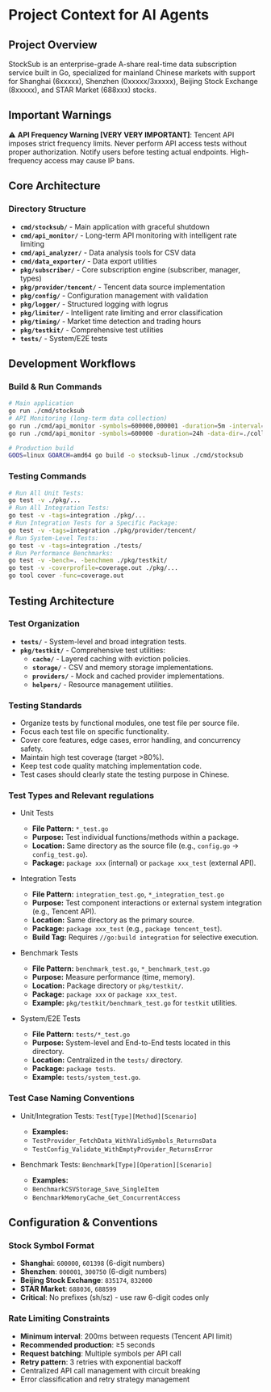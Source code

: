 # Project Context for AI Agents

## Project Overview
StockSub is an enterprise-grade A-share real-time data subscription service built in Go, specialized for mainland Chinese markets with support for Shanghai (6xxxxx), Shenzhen (0xxxxx/3xxxxx), Beijing Stock Exchange (8xxxxx), and STAR Market (688xxx) stocks.

## Important Warnings

⚠️ **API Frequency Warning [VERY VERY IMPORTANT]**:  Tencent API imposes strict frequency limits. Never perform API access tests without proper authorization. Notify users before testing actual endpoints. High-frequency access may cause IP bans.

## Core Architecture

### Directory Structure

- **`cmd/stocksub/`** - Main application with graceful shutdown
- **`cmd/api_monitor/`** - Long-term API monitoring with intelligent rate limiting
- **`cmd/api_analyzer/`** - Data analysis tools for CSV data
- **`cmd/data_exporter/`** - Data export utilities
- **`pkg/subscriber/`** - Core subscription engine (subscriber, manager, types)
- **`pkg/provider/tencent/`** - Tencent data source implementation
- **`pkg/config/`** - Configuration management with validation
- **`pkg/logger/`** - Structured logging with logrus
- **`pkg/limiter/`** - Intelligent rate limiting and error classification
- **`pkg/timing/`** - Market time detection and trading hours
- **`pkg/testkit/`** - Comprehensive test utilities
- **`tests/`** - System/E2E tests

## Development Workflows

### Build & Run Commands
```bash
# Main application
go run ./cmd/stocksub
# API Monitoring (long-term data collection)
go run ./cmd/api_monitor -symbols=600000,000001 -duration=5m -interval=3s
go run ./cmd/api_monitor -symbols=600000 -duration=24h -data-dir=./collected_data

# Production build
GOOS=linux GOARCH=amd64 go build -o stocksub-linux ./cmd/stocksub
```

### Testing Commands
```bash
# Run All Unit Tests:
go test -v ./pkg/...
# Run All Integration Tests:
go test -v -tags=integration ./pkg/...
# Run Integration Tests for a Specific Package:
go test -v -tags=integration ./pkg/provider/tencent/
# Run System-Level Tests:
go test -v -tags=integration ./tests/
# Run Performance Benchmarks:
go test -v -bench=. -benchmem ./pkg/testkit/
go test -v -coverprofile=coverage.out ./pkg/...
go tool cover -func=coverage.out
```

## Testing Architecture

### Test Organization
- **`tests/`** - System-level and broad integration tests.
- **`pkg/testkit/`** - Comprehensive test utilities:
    - **`cache/`** - Layered caching with eviction policies.
    - **`storage/`** - CSV and memory storage implementations.
    - **`providers/`** - Mock and cached provider implementations.
    - **`helpers/`** - Resource management utilities.

### Testing Standards

* Organize tests by functional modules, one test file per source file.
* Focus each test file on specific functionality.
* Cover core features, edge cases, error handling, and concurrency safety.
* Maintain high test coverage (target >80%).
* Keep test code quality matching implementation code.
* Test cases should clearly state the testing purpose in Chinese.

### Test Types and Relevant regulations

* Unit Tests
    - **File Pattern:** `*_test.go`
    - **Purpose:** Test individual functions/methods within a package.
    - **Location:** Same directory as the source file (e.g., `config.go` -> `config_test.go`).
    - **Package:** `package xxx` (internal) or `package xxx_test` (external API).

* Integration Tests
    - **File Pattern:** `integration_test.go`, `*_integration_test.go`
    - **Purpose:** Test component interactions or external system integration (e.g., Tencent API).
    - **Location:** Same directory as the primary source.
    - **Package:** `package xxx_test` (e.g., `package tencent_test`).
    - **Build Tag:** Requires `//go:build integration` for selective execution.

* Benchmark Tests
    - **File Pattern:** `benchmark_test.go`, `*_benchmark_test.go`
    - **Purpose:** Measure performance (time, memory).
    - **Location:** Package directory or `pkg/testkit/`.
    - **Package:** `package xxx` or `package xxx_test`.
    - **Example:** `pkg/testkit/benchmark_test.go` for `testkit` utilities.

* System/E2E Tests
    - **File Pattern:** `tests/*_test.go`
    - **Purpose:** System-level and End-to-End tests located in this directory.
    - **Location:** Centralized in the `tests/` directory.
    - **Package:** `package tests`.
    - **Example:** `tests/system_test.go`.

### Test Case Naming Conventions

* Unit/Integration Tests: `Test[Type][Method][Scenario]`
    - **Examples:**
    - `TestProvider_FetchData_WithValidSymbols_ReturnsData`
    - `TestConfig_Validate_WithEmptyProvider_ReturnsError`

* Benchmark Tests: `Benchmark[Type][Operation][Scenario]`
    - **Examples:**
    - `BenchmarkCSVStorage_Save_SingleItem`
    - `BenchmarkMemoryCache_Get_ConcurrentAccess`

## Configuration & Conventions

### Stock Symbol Format
- **Shanghai**: `600000`, `601398` (6-digit numbers)
- **Shenzhen**: `000001`, `300750` (6-digit numbers)
- **Beijing Stock Exchange**: `835174`, `832000`
- **STAR Market**: `688036`, `688599`
- **Critical**: No prefixes (sh/sz) - use raw 6-digit codes only

### Rate Limiting Constraints
- **Minimum interval**: 200ms between requests (Tencent API limit)
- **Recommended production**: ≥5 seconds
- **Request batching**: Multiple symbols per API call
- **Retry pattern**: 3 retries with exponential backoff
- Centralized API call management with circuit breaking
- Error classification and retry strategy management

